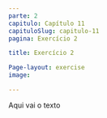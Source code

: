 ```yaml
---
parte: 2
capitulo: Capítulo 11
capituloSlug: capitulo-11
pagina: Exercício 2

title: Exercício 2

Page-layout: exercise
image:

---
```


Aqui vai o texto
